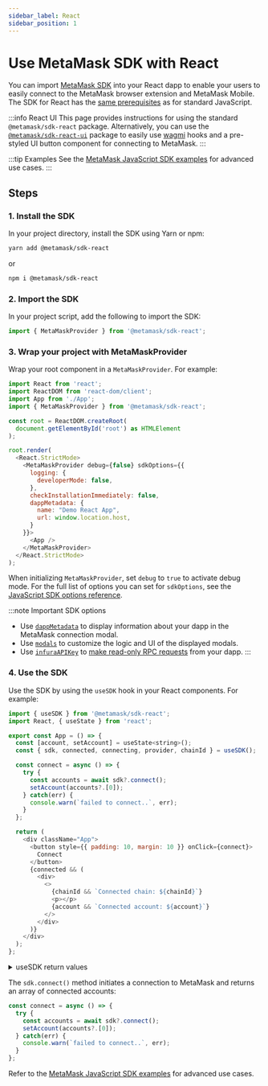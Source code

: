 ```yaml
---
sidebar_label: React
sidebar_position: 1
---
```


# Use MetaMask SDK with React

You can import [MetaMask SDK](../../../../../concepts/sdk/index.md) into your React dapp to enable your users to
easily connect to the MetaMask browser extension and MetaMask Mobile.
The SDK for React has the [same prerequisites](../index.md#prerequisites) as for standard JavaScript.

:::info React UI
This page provides instructions for using the standard `@metamask/sdk-react` package.
Alternatively, you can use the [`@metamask/sdk-react-ui`](react-ui.md) package to easily use
[wagmi](https://wagmi.sh/) hooks and a pre-styled UI button component for connecting to MetaMask.
:::

:::tip Examples
See the [MetaMask JavaScript SDK examples](https://github.com/MetaMask/metamask-sdk/tree/main/packages/examples)
for advanced use cases.
:::

## Steps

### 1. Install the SDK

In your project directory, install the SDK using Yarn or npm:

```bash
yarn add @metamask/sdk-react
```

or

```bash
npm i @metamask/sdk-react
```

### 2. Import the SDK

In your project script, add the following to import the SDK:

```javascript
import { MetaMaskProvider } from '@metamask/sdk-react';
```

### 3. Wrap your project with MetaMaskProvider

Wrap your root component in a `MetaMaskProvider`.
For example:

```js
import React from 'react';
import ReactDOM from 'react-dom/client';
import App from './App';
import { MetaMaskProvider } from '@metamask/sdk-react';

const root = ReactDOM.createRoot(
  document.getElementById('root') as HTMLElement
);

root.render(
  <React.StrictMode>
    <MetaMaskProvider debug={false} sdkOptions={{
      logging: {
        developerMode: false,
      },
      checkInstallationImmediately: false,
      dappMetadata: {
        name: "Demo React App",
        url: window.location.host,
      }
    }}>
      <App />
    </MetaMaskProvider>
  </React.StrictMode>
);
```

When initializing `MetaMaskProvider`, set `debug` to `true` to activate debug mode.
For the full list of options you can set for `sdkOptions`, see the
[JavaScript SDK options reference](../../../../../reference/sdk-js-options.md).

:::note Important SDK options
- Use [`dappMetadata`](../../../../../reference/sdk-js-options.md#dappmetadata) to display information
  about your dapp in the MetaMask connection modal.
- Use [`modals`](../../../../../reference/sdk-js-options.md#modals) to customize the logic and UI of
  the displayed modals.
- Use [`infuraAPIKey`](../../../../../reference/sdk-js-options.md#infuraapikey) to
  [make read-only RPC requests](../../../../use-3rd-party-integrations/js-infura-api.md) from your dapp.
:::

### 4. Use the SDK

Use the SDK by using the `useSDK` hook in your React components.
For example:

```js
import { useSDK } from '@metamask/sdk-react';
import React, { useState } from 'react';

export const App = () => {
  const [account, setAccount] = useState<string>();
  const { sdk, connected, connecting, provider, chainId } = useSDK();

  const connect = async () => {
    try {
      const accounts = await sdk?.connect();
      setAccount(accounts?.[0]);
    } catch(err) {
      console.warn(`failed to connect..`, err);
    }
  };

  return (
    <div className="App">
      <button style={{ padding: 10, margin: 10 }} onClick={connect}>
        Connect
      </button>
      {connected && (
        <div>
          <>
            {chainId && `Connected chain: ${chainId}`}
            <p></p>
            {account && `Connected account: ${account}`}
          </>
        </div>
      )}
    </div>
  );
};
```

<details>
<summary>useSDK return values</summary>
<p>

- `sdk`: Main SDK object that facilitates connection and actions related to MetaMask.
- `connected`: Boolean value indicating if the dapp is connected to MetaMask.
- `connecting`: Boolean value indicating if a connection is in process.
- `provider`: The provider object which can be used for lower-level interactions with the Ethereum blockchain.
- `chainId`: Currently connected blockchain's chain ID.

</p>
</details>

The `sdk.connect()` method initiates a connection to MetaMask and returns an array of connected accounts:

```javascript
const connect = async () => {
  try {
    const accounts = await sdk?.connect();
    setAccount(accounts?.[0]);
  } catch(err) {
    console.warn(`failed to connect..`, err);
  }
};
```

Refer to the [MetaMask JavaScript SDK examples](https://github.com/MetaMask/metamask-sdk/tree/main/packages/examples)
for advanced use cases.
